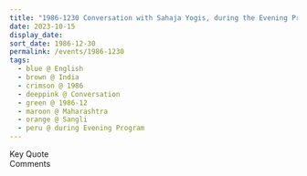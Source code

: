 ```yaml
---
title: "1986-1230 Conversation with Sahaja Yogis, during the Evening Program, the day before Śhrī Mahālakṣhmī Pūjā, Sangli, Maharashtra, India"
date: 2023-10-15
display_date: 
sort_date: 1986-12-30
permalink: /events/1986-1230
tags:
  - blue @ English
  - brown @ India
  - crimson @ 1986
  - deeppink @ Conversation
  - green @ 1986-12
  - maroon @ Maharashtra
  - orange @ Sangli
  - peru @ during Evening Program
---
```


<wave-list>
  <list-title color="green" width="75">Key Quote</list-title>
  <list-item color="BlanchedAlmond"  width="200"></list-item>
  <list-item color="Lavender"></list-item>
  <list-item color="BlanchedAlmond"></list-item>
</wave-list>

<br>

<wave-list>
  <list-title color="green" width="75">Comments</list-title>
  <list-item color="BlanchedAlmond"  width="200"></list-item>
  <list-item color="Lavender"></list-item>
  <list-item color="BlanchedAlmond"></list-item>
</wave-list>